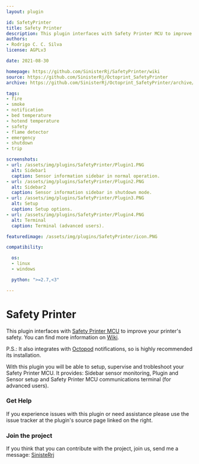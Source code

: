 ```yaml
---
layout: plugin

id: SafetyPrinter
title: Safety Printer
description: This plugin interfaces with Safety Printer MCU to improve your printer's safety. 
authors:
- Rodrigo C. C. Silva
license: AGPLv3

date: 2021-08-30

homepage: https://github.com/SinisterRj/SafetyPrinter/wiki
source: https://github.com/SinisterRj/Octoprint_SafetyPrinter
archive: https://github.com/SinisterRj/Octoprint_SafetyPrinter/archive/refs/heads/main.zip

tags:
- fire
- smoke
- notification
- bed temperature
- hotend temperature
- safety
- flame detector
- emergency
- shutdown
- trip

screenshots:
- url: /assets/img/plugins/SafetyPrinter/Plugin1.PNG
  alt: Sidebar1
  caption: Sensor information sidebar in normal operation.
- url: /assets/img/plugins/SafetyPrinter/Plugin2.PNG
  alt: Sidebar2
  caption: Sensor information sidebar in shutdown mode.
- url: /assets/img/plugins/SafetyPrinter/Plugin3.PNG
  alt: Setup
  caption: Setup options.
- url: /assets/img/plugins/SafetyPrinter/Plugin4.PNG
  alt: Terminal
  caption: Terminal (advanced users).

featuredimage: /assets/img/plugins/SafetyPrinter/icon.PNG

compatibility:

  os:
  - linux
  - windows

  python: ">=2.7,<3"

---
```


# Safety Printer

This plugin interfaces with [Safety Printer MCU](https://github.com/SinisterRj/SafetyPrinter) to improve your printer's safety. You can find more information on [Wiki](https://github.com/SinisterRj/SafetyPrinter/wiki).

P.S.: It also integrates with [Octopod](https://plugins.octoprint.org/plugins/octopod/) notifications, so is highly recommended its installation.

With this plugin you will be able to setup, supervise and trobleshoot your Safety Printer MCU. It provides: Sidebar sensor monitoring, Plugin and Sensor setup and Safety Printer MCU communications terminal (for advanced users).

### Get Help

If you experience issues with this plugin or need assistance please use the issue tracker at the plugin's source page linked on the right.

### Join the project

If you think that you can contribute with the project, join us, send me a message: [SinisteRrj](https://community.octoprint.org/u/sinisterrj/summary)
